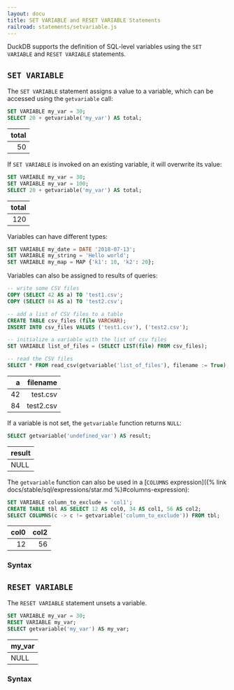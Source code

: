 ```yaml
---
layout: docu
title: SET VARIABLE and RESET VARIABLE Statements
railroad: statements/setvariable.js
---
```


DuckDB supports the definition of SQL-level variables using the `SET VARIABLE` and `RESET VARIABLE` statements.

## `SET VARIABLE`

The `SET VARIABLE` statement assigns a value to a variable, which can be accessed using the `getvariable` call:

```sql
SET VARIABLE my_var = 30;
SELECT 20 + getvariable('my_var') AS total;
```

| total |
|------:|
| 50    |

If `SET VARIABLE` is invoked on an existing variable, it will overwrite its value:

```sql
SET VARIABLE my_var = 30;
SET VARIABLE my_var = 100;
SELECT 20 + getvariable('my_var') AS total;
```

| total |
|------:|
| 120   |

Variables can have different types:

```sql
SET VARIABLE my_date = DATE '2018-07-13';
SET VARIABLE my_string = 'Hello world';
SET VARIABLE my_map = MAP {'k1': 10, 'k2': 20};
```

Variables can also be assigned to results of queries:

```sql
-- write some CSV files
COPY (SELECT 42 AS a) TO 'test1.csv';
COPY (SELECT 84 AS a) TO 'test2.csv';

-- add a list of CSV files to a table
CREATE TABLE csv_files (file VARCHAR);
INSERT INTO csv_files VALUES ('test1.csv'), ('test2.csv');

-- initialize a variable with the list of csv files
SET VARIABLE list_of_files = (SELECT LIST(file) FROM csv_files);

-- read the CSV files
SELECT * FROM read_csv(getvariable('list_of_files'), filename := True);
```

| a    | filename    |
|-----:|------------:|
| 42   | test.csv    |
| 84   | test2.csv   |

If a variable is not set, the `getvariable` function returns `NULL`:

```sql
SELECT getvariable('undefined_var') AS result;
```

| result |
|--------|
| NULL   |

The `getvariable` function can also be used in a [`COLUMNS` expression]({% link docs/stable/sql/expressions/star.md %}#columns-expression):

```sql
SET VARIABLE column_to_exclude = 'col1';
CREATE TABLE tbl AS SELECT 12 AS col0, 34 AS col1, 56 AS col2;
SELECT COLUMNS(c -> c != getvariable('column_to_exclude')) FROM tbl;
```

| col0 | col2 |
|-----:|-----:|
| 12   | 56   |

### Syntax

<div id="rrdiagram1"></div>

## `RESET VARIABLE`

The `RESET VARIABLE` statement unsets a variable.

```sql
SET VARIABLE my_var = 30;
RESET VARIABLE my_var;
SELECT getvariable('my_var') AS my_var;
```

| my_var |
|--------|
| NULL   |

### Syntax

<div id="rrdiagram2"></div>
